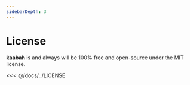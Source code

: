 ```yaml
---
sidebarDepth: 3
---
```


# License

**kaabah** is and always will be 100% free and open-source under the MIT license.

<<< @/docs/../LICENSE

